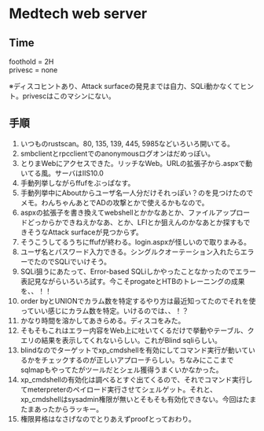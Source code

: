 # Medtech web server
## Time
foothold = 2H  
privesc = none

※ディスコヒントあり、Attack surfaceの発見までは自力、SQLi動かなくてヒント。privescはこのマシンにない。

## 手順
1. いつものrustscan。80, 135, 139, 445, 5985などいろいろ開いてる。
2. smbclientとrpcclientでのanonymousログオンはだめっぽい。
3. とりまWebにアクセスできた。リッチなWeb。URLの拡張子から.aspxで動いてる風。サーバはIIS10.0
4. 手動列挙しながらffufをぶっぱなす。
5. 手動列挙中にAboutからユーザ名一人分だけそれっぽい？のを見つけたのでメモ。わんちゃんあとでADの攻撃とかで使えるかもなので。
6. aspxの拡張子を書き換えてwebshellとかかなあとか、ファイルアップロードどっからかできねえかなあ、とか、LFIとか狙えんのかなあとか探すもできそうなAttack surfaceが見つからず。
7. そうこうしてるうちにffufが終わる。login.aspxが怪しいので取りまみる。
8. ユーザ名とパスワード入力できる。シングルクオーテーション入れたらエラーでたのでSQLiでいけそう。
9. SQLi狙うにあたって、Error-based SQLiしかやったことなかったのでエラー表記見ながらいろいろ試す。今こそprogateとHTBのトレーニングの成果を、、！！
10. order byとUNIONでカラム数を特定するやり方は最近知ってたのでそれを使っていい感じにカラム数を特定。いけるのでは、、！？
11. かなり時間を溶かしてあきらめる。ディスコをみた。
12. そもそもこれはエラー内容をWeb上に吐いてくるだけで挙動やテーブル、クエリの結果を表示してくれないらしい。これがBlind sqliらしい。
13. blindなのでターゲットでxp_cmdshellを有効にしてコマンド実行が動いているかをチェックするのが正しいアプローチらしい。ちなみにここまでsqlmapもやってたがツールだとシェル獲得うまくいかなかった。
14. xp_cmdshellの有効化は調べるとすぐ出てくるので、それでコマンド実行してmeterpreterのペイロード実行させてシェルゲット。それと、xp_cmdshellはsysadmin権限が無いとそもそも有効化できない。今回はたまたまあったからラッキー。
15. 権限昇格はなさげなのでとりあえずproofとっておわり。